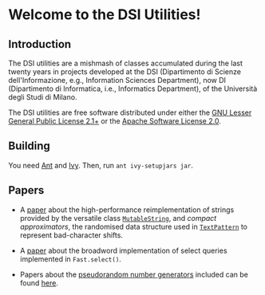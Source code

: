 # Welcome to the DSI Utilities!

## Introduction

The DSI utilities are a mishmash of classes accumulated during the last
twenty years in projects developed at the DSI (Dipartimento di Scienze
dell'Informazione, e.g., Information Sciences Department), now DI
(Dipartimento di Informatica, i.e., Informatics Department), of the
Università degli Studi di Milano.

The DSI utilities are free software distributed under either the [GNU
Lesser General Public License
2.1+](https://www.gnu.org/licenses/old-licenses/lgpl-2.1.html) or the
[Apache Software License 2.0](https://www.apache.org/licenses/LICENSE-2.0).

## Building

You need [Ant](https://ant.apache.org/) and [Ivy](https://ant.apache.org/ivy/).
Then, run `ant ivy-setupjars jar`.

## Papers

* A [paper](http://vigna.di.unimi.it/papers.php#BoVMSJ) about the
  high-performance reimplementation of strings provided by the versatile
  class [`MutableString`](docs/it/unimi/dsi/lang/MutableString.html), and
  *compact approximators*, the randomised data structure used in
  [`TextPattern`](docs/it/unimi/dsi/util/TextPattern.html) to represent
  bad-character shifts.

* A [paper](http://vigna.di.unimi.it/papers.php#VigBIRSQ) about the
  broadword implementation of select queries implemented in
  `Fast.select()`.

* Papers about the [pseudorandom number
  generators](http://prng.di.unimi.it/) included can be found
  [here](http://vigna.di.unimi.it/papers.php).

